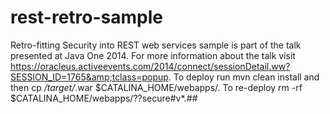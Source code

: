 rest-retro-sample
=================
Retro-fitting Security into REST web services sample is part of the talk presented at Java One 2014.
For more information about the talk visit
    https://oracleus.activeevents.com/2014/connect/sessionDetail.ww?SESSION_ID=1765&amp;tclass=popup.
To deploy run mvn clean install and then cp */target/*.war $CATALINA_HOME/webapps/.
To re-deploy rm -rf $CATALINA_HOME/webapps/??secure#v*.*##*
